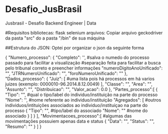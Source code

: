 # Desafio_JusBrasil
Jusbrasil - Desafio Backend Engineer | Data

#Requisitos
bibliotecas:
  flask
  selenium
arquivos:
  Copiar arquivo geckodriver da pasta "src" do a pasta "/bin" de sua máquina

##Estrutura do JSON:
Optei por organizar o json da seguinte forma

\{ 
    "Numero_processo": \{
        "Completo": '', #salva o numedo do processo passado para facilitar a visualização
        #separação feita para facilitar a busca pelo tribunal correto e preencher informações
        "numeroDigitoAnoUnificado": "", 
        "JTRNumeroUnificado": "",
        "foroNumeroUnificado": ""
    \},
    "Dados_processo": \{
        "Juiz": [ #uma lista pois há processos em há varios juizes (exemplo: 0000010-96.2014.8.12.0049)
        ],
        "Classe": "",
        "Area": "",
        "Assunto": "",
        "Distribuicao": "",
        "Valor_acao": 0.0
    \},
    "Partes_processo":[
        \{
            "Tipo": "", #qual o tipo/label do individuo/instituição na parte do processo
            "Nome": '', #nome referente ao individuo/instituição 
            "Agregados": [ #outros individuos/intituições associados ao individuo/instituiçao na parte do processo
                \{
                    "Tipo": "", #tipo/label do associado
                    "Nome": "" #nome do associado
                    \}
            ]
        \}
    ],
    "Movimentacoes_processo":[ #algumas das movimentações possuiem apenas data e status
        \{
            "Data": "",
            "Status": "",
            "Resumo": ""
        \}
    ]
\}
